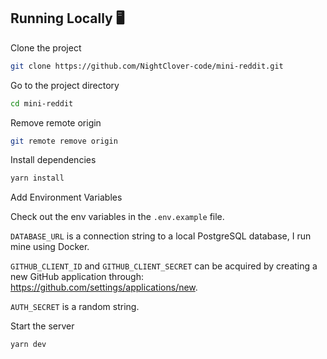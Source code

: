 ## Running Locally 🖥️

Clone the project

```bash
git clone https://github.com/NightClover-code/mini-reddit.git
```

Go to the project directory

```bash
cd mini-reddit
```

Remove remote origin

```bash
git remote remove origin
```

Install dependencies

```bash
yarn install
```

Add Environment Variables 

Check out the env variables in the `.env.example` file.

`DATABASE_URL` is a connection string to a local PostgreSQL database, I run mine using Docker.

`GITHUB_CLIENT_ID` and `GITHUB_CLIENT_SECRET` can be acquired by creating a new GitHub application through: https://github.com/settings/applications/new.

`AUTH_SECRET` is a random string.

Start the server

```bash
yarn dev
```

